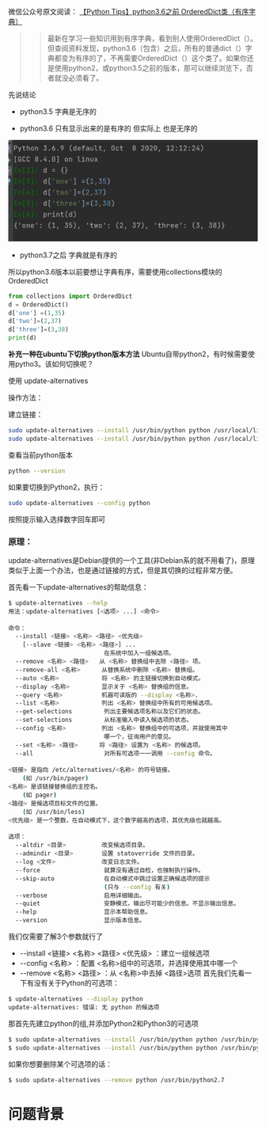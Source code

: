 
微信公众号原文阅读： [【Python Tips】python3.6之前 OrderedDict类（有序字典）](https://mp.weixin.qq.com/s?__biz=MzkyMjE4NTA4OQ==&mid=2247484124&idx=1&sn=56893356d430dd6e2a5e282b2e85d3c0&chksm=c1f97e32f68ef7244278a33a487b97af22beabad766abde7e6b638c6eb3fe69412844a6d20cc&token=1100837125&lang=zh_CN#rd)
> > 最新在学习一些知识用到有序字典，看到别人使用OrderedDict（）。但查阅资料发现，python3.6（包含）之后，所有的普通dict（）字典都变为有序的了，不再需要OrderedDict（）这个类了。如果你还是使用python2，或python3.5之前的版本，那可以继续浏览下，否者就没必须看了。

先说结论
- python3.5 字典是无序的

- python3.6 只有显示出来的是有序的 但实际上 也是无序的

![](./img/3.69.png)

- python3.7之后 字典就是有序的

所以python3.6版本以前要想让字典有序，需要使用collections模块的OrderedDict

```python
from collections import OrderedDict
d = OrderedDict()
d['one'] =(1,35)
d['two']=(2,37)
d['three']=(3,38)
print(d)
```
<b>补充一种在ubuntu下切换python版本方法</b>
Ubuntu自带python2，有时候需要使用pytho3。该如何切换呢？

使用 update-alternatives

操作方法：

建立链接：
```bash
sudo update-alternatives --install /usr/bin/python python /usr/local/lib/python2.7 100
sudo update-alternatives --install /usr/bin/python python /usr/local/lib/python3.2 150
```

查看当前python版本
```bash
python --version

```

如果要切换到Python2，执行：
```bash
sudo update-alternatives --config python
```

按照提示输入选择数字回车即可


### 原理：
update-alternatives是Debian提供的一个工具(非Debian系的就不用看了)，原理类似于上面一个办法，也是通过链接的方式，但是其切换的过程非常方便。

首先看一下update-alternatives的帮助信息：

```bash
$ update-alternatives --help
用法：update-alternatives [<选项> ...] <命令>
 
命令：
  --install <链接> <名称> <路径> <优先级>
    [--slave <链接> <名称> <路径>] ...
                           在系统中加入一组候选项。
  --remove <名称> <路径>   从 <名称> 替换组中去除 <路径> 项。
  --remove-all <名称>      从替换系统中删除 <名称> 替换组。
  --auto <名称>            将 <名称> 的主链接切换到自动模式。
  --display <名称>         显示关于 <名称> 替换组的信息。
  --query <名称>           机器可读版的 --display <名称>.
  --list <名称>            列出 <名称> 替换组中所有的可用候选项。
  --get-selections         列出主要候选项名称以及它们的状态。
  --set-selections         从标准输入中读入候选项的状态。
  --config <名称>          列出 <名称> 替换组中的可选项，并就使用其中
                           哪一个，征询用户的意见。
  --set <名称> <路径>      将 <路径> 设置为 <名称> 的候选项。
  --all                    对所有可选项一一调用 --config 命令。
 
<链接> 是指向 /etc/alternatives/<名称> 的符号链接。
    (如 /usr/bin/pager)
<名称> 是该链接替换组的主控名。
    (如 pager)
<路径> 是候选项目标文件的位置。
    (如 /usr/bin/less)
<优先级> 是一个整数，在自动模式下，这个数字越高的选项，其优先级也就越高。
 
选项：
  --altdir <目录>          改变候选项目录。
  --admindir <目录>        设置 statoverride 文件的目录。
  --log <文件>             改变日志文件。
  --force                  就算没有通过自检，也强制执行操作。
  --skip-auto              在自动模式中跳过设置正确候选项的提示
                           (只与 --config 有关)
  --verbose                启用详细输出。
  --quiet                  安静模式，输出尽可能少的信息。不显示输出信息。
  --help                   显示本帮助信息。
  --version                显示版本信息。
```


我们仅需要了解3个参数就行了

- --install <链接> <名称> <路径> <优先级> ：建立一组候选项
- --config <名称> ：配置 <名称>组中的可选项，并选择使用其中哪一个
- --remove <名称> <路径> ：从 <名称>中去掉 <路径>选项
首先我们先看一下有没有关于Python的可选项：
```bash
$ update-alternatives --display python
update-alternatives: 错误: 无 python 的候选项
```

那首先先建立python的组,并添加Python2和Python3的可选项
```bash
$ sudo update-alternatives --install /usr/bin/python python /usr/bin/python2.7 2 # 添加Python2可选项，优先级为2
$ sudo update-alternatives --install /usr/bin/python python /usr/bin/python3.4 1 #添加Python3可选项，优先级为1

```
如果你想要删除某个可选项的话：
```bash
$ sudo update-alternatives --remove python /usr/bin/python2.7
```


# 问题背景

